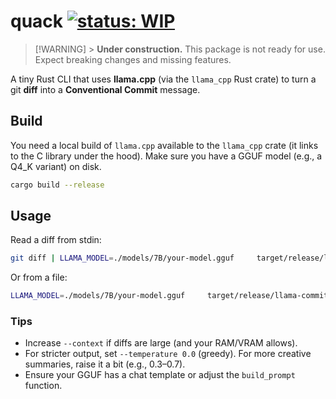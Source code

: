 # quack [![status: WIP](https://img.shields.io/badge/status-WIP-orange)]()

> [!WARNING] > **Under construction.** This package is not ready for use. Expect breaking changes and missing features.

A tiny Rust CLI that uses **llama.cpp** (via the `llama_cpp` Rust crate) to turn a git **diff** into a **Conventional Commit** message.

## Build

You need a local build of `llama.cpp` available to the `llama_cpp` crate (it links to the C library under the hood).
Make sure you have a GGUF model (e.g., a Q4_K variant) on disk.

```bash
cargo build --release
```

## Usage

Read a diff from stdin:

```bash
git diff | LLAMA_MODEL=./models/7B/your-model.gguf     target/release/llama-commit-bot --max-tokens 96
```

Or from a file:

```bash
LLAMA_MODEL=./models/7B/your-model.gguf     target/release/llama-commit-bot --input ./changes.diff --show-prompt
```

### Tips

- Increase `--context` if diffs are large (and your RAM/VRAM allows).
- For stricter output, set `--temperature 0.0` (greedy). For more creative summaries, raise it a bit (e.g., 0.3–0.7).
- Ensure your GGUF has a chat template or adjust the `build_prompt` function.
